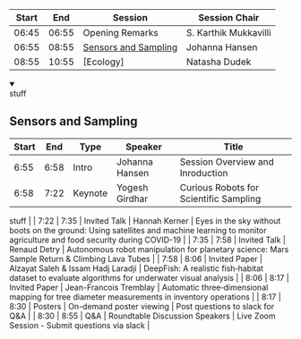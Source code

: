 | Start | End | Session | Session Chair | 
| ---- | ---- | --------- | ---------------- |  
| 06:45 | 06:55 |  Opening Remarks | S. Karthik Mukkavilli | 
| 06:55 | 08:55 | [Sensors and Sampling](#Sensors-and-Sampling) | Johanna Hansen |  
| 08:55 | 10:55 | [Ecology] | Natasha Dudek |   


<details open>
  <summary></summary>
  stuff
  </details>

## Sensors and Sampling
 | Start | End | Type | Speaker | Title |   
 | ---- | ---- | --------- | ---------------- | -------- |  
 | 6:55 | 6:58 | Intro | Johanna Hansen | Session Overview and Inroduction |  
 | 6:58 | 7:22 | Keynote | Yogesh Girdhar | Curious Robots for Scientific Sampling |  <details open>stuff main
  <summary></summary>
  stuff
  </details> | 
 | 7:22 | 7:35 | Invited Talk | Hannah Kerner | Eyes in the sky without boots on the ground: Using satellites and machine learning to monitor agriculture and food security during COVID-19 |  
  | 7:35 | 7:58 | Invited Talk | Renaud Detry | Autonomous robot manipulation for planetary science: Mars Sample Return & Climbing Lava Tubes |  
  | 7:58 | 8:06 | Invited Paper | Alzayat Saleh & Issam Hadj Laradji | DeepFish: A realistic fish‑habitat dataset to evaluate algorithms for underwater visual analysis |  
  | 8:06 | 8:17 | Invited Paper | Jean-Francois Tremblay | Automatic three‐dimensional mapping for tree diameter measurements in inventory operations |  
  | 8:17 | 8:30 | Posters | On-demand poster viewing | Post questions to slack for Q&A |  
  | 8:30 | 8:55 | Q&A | Roundtable Discussion Speakers | Live Zoom Session - Submit questions via slack |

